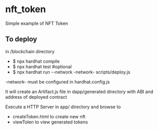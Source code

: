 # nft_token
Simple example of NFT Token

## To deploy
in /blockchain directory
* $ npx hardhat compile
* $ npx hardhat test #optional
* $ npx hardhat run --network -network- scripts/deploy.js 

-network- must be configured in hardhat.config.js

It will create an Artifact.js file in dapp/generated directory with ABI and address of deployed contract

Execute a HTTP Server in app/ directory and browse to 
* createToken.html to create new nft
* viewTolen to view generated tokens
